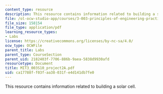 ```yaml
---
content_type: resource
description: This resource contains information related to building a solar cell.
file: /ol-ocw-studio-app/courses/3-003-principles-of-engineering-practice-spring-2010/ca17788ff03faa38031fe4d141db7fe0_MIT3_003S10_project2A.pdf
file_size: 158154
file_type: application/pdf
learning_resource_types:
- Labs
license: https://creativecommons.org/licenses/by-nc-sa/4.0/
ocw_type: OCWFile
parent_title: Labs
parent_type: CourseSection
parent_uid: 2182403f-7706-886b-9aea-5838d9930afd
resourcetype: Document
title: MIT3_003S10_project2A.pdf
uid: ca17788f-f03f-aa38-031f-e4d141db7fe0
---
```

This resource contains information related to building a solar cell.